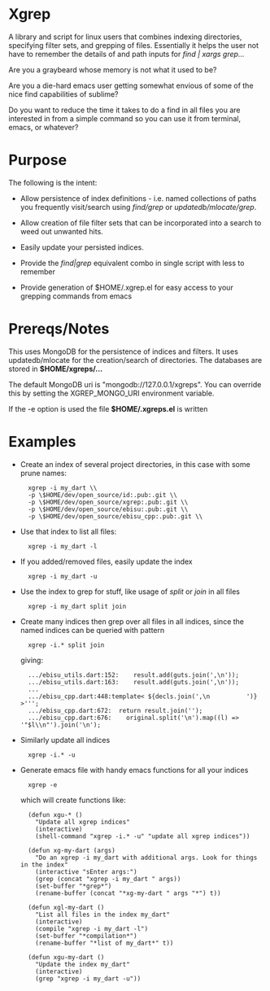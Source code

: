 # Xgrep

A library and script for linux users that combines indexing
directories, specifying filter sets, and grepping of
files. Essentially it helps the user not have to remember the details
of and path inputs for *find | xargs grep...*

Are you a graybeard whose memory is not what it used to be?

Are you a die-hard emacs user getting somewhat envious of some of the
nice find capabilities of sublime?

Do you want to reduce the time it takes to do a find in all files you
are interested in from a simple command so you can use it from
terminal, emacs, or whatever?

# Purpose

The following is the intent:

* Allow persistence of index definitions - i.e. named collections of
  paths you frequently visit/search using *find/grep* or
  *updatedb/mlocate/grep*.

* Allow creation of file filter sets that can be incorporated into a
  search to weed out unwanted hits.

* Easily update your persisted indices. 

* Provide the *find|grep* equivalent combo in single script with less
  to remember

* Provide generation of $HOME/.xgrep.el for easy access to your
  grepping commands from emacs

# Prereqs/Notes

This uses MongoDB for the persistence of indices and filters.  It uses
updatedb/mlocate for the creation/search of directories. The databases
are stored in **$HOME/xgreps/...**

The default MongoDB uri is "mongodb://127.0.0.1/xgreps". You can
override this by setting the XGREP_MONGO_URI environment
variable.

If the -e option is used the file **$HOME/.xgreps.el** is written


# Examples

* Create an index of several project directories, in this case with
  some prune names:

        xgrep -i my_dart \\
        -p \$HOME/dev/open_source/id:.pub:.git \\           
        -p \$HOME/dev/open_source/xgrep:.pub:.git \\
        -p \$HOME/dev/open_source/ebisu:.pub:.git \\
        -p \$HOME/dev/open_source/ebisu_cpp:.pub:.git \\       

* Use that index to list all files:

        xgrep -i my_dart -l

* If you added/removed files, easily update the index

        xgrep -i my_dart -u

* Use the index to grep for stuff, like usage of *split* or *join* in all files

        xgrep -i my_dart split join

* Create many indices then grep over all files in all indices, since
  the named indices can be queried with pattern

        xgrep -i.* split join

  giving:

        .../ebisu_utils.dart:152:    result.add(guts.join(',\n'));
        .../ebisu_utils.dart:163:    result.add(guts.join(',\n'));
        ...
        .../ebisu_cpp.dart:448:template< ${decls.join(',\n          ')} >''';
        .../ebisu_cpp.dart:672:  return result.join('');
        .../ebisu_cpp.dart:676:    original.split('\n').map((l) => '"$l\\n"').join('\n');


* Similarly update all indices

        xgrep -i.* -u

* Generate emacs file with handy emacs functions for all your indices

        xgrep -e

  which will create functions like:

        (defun xgu-* ()
          "Update all xgrep indices"
          (interactive)
          (shell-command "xgrep -i.* -u" "update all xgrep indices"))

        (defun xg-my-dart (args)
          "Do an xgrep -i my_dart with additional args. Look for things in the index"
          (interactive "sEnter args:")
          (grep (concat "xgrep -i my_dart " args))
          (set-buffer "*grep*")
          (rename-buffer (concat "*xg-my-dart " args "*") t))

        (defun xgl-my-dart ()
          "List all files in the index my_dart"
          (interactive)
          (compile "xgrep -i my_dart -l")
          (set-buffer "*compilation*")
          (rename-buffer "*list of my_dart*" t))

        (defun xgu-my-dart ()
          "Update the index my_dart"
          (interactive)
          (grep "xgrep -i my_dart -u"))


